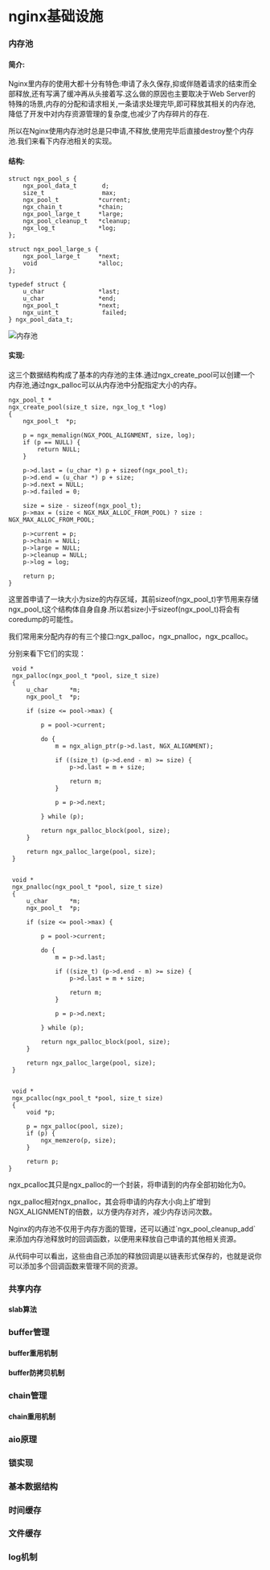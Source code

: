 # nginx基础设施

### 内存池

#### 简介:

Nginx里内存的使用大都十分有特色:申请了永久保存,抑或伴随着请求的结束而全部释放,还有写满了缓冲再从头接着写.这么做的原因也主要取决于Web Server的特殊的场景,内存的分配和请求相关,一条请求处理完毕,即可释放其相关的内存池,降低了开发中对内存资源管理的复杂度,也减少了内存碎片的存在.

所以在Nginx使用内存池时总是只申请,不释放,使用完毕后直接destroy整个内存池.我们来看下内存池相关的实现。

#### 结构:

```text
struct ngx_pool_s {
    ngx_pool_data_t       d;
    size_t                max;
    ngx_pool_t           *current;
    ngx_chain_t          *chain;
    ngx_pool_large_t     *large;
    ngx_pool_cleanup_t   *cleanup;
    ngx_log_t            *log;
};

struct ngx_pool_large_s {
    ngx_pool_large_t     *next;
    void                 *alloc;
};

typedef struct {
    u_char               *last;
    u_char               *end;
    ngx_pool_t           *next;
    ngx_uint_t            failed;
} ngx_pool_data_t;
```

![&#x5185;&#x5B58;&#x6C60;](https://raw.github.com/yzprofile/nginx-book/master/source/images/chapter-10-1.PNG)

#### 实现:

这三个数据结构构成了基本的内存池的主体.通过ngx\_create\_pool可以创建一个内存池,通过ngx\_palloc可以从内存池中分配指定大小的内存。

```text
ngx_pool_t *
ngx_create_pool(size_t size, ngx_log_t *log)
{
    ngx_pool_t  *p;

    p = ngx_memalign(NGX_POOL_ALIGNMENT, size, log);
    if (p == NULL) {
        return NULL;
    }

    p->d.last = (u_char *) p + sizeof(ngx_pool_t);
    p->d.end = (u_char *) p + size;
    p->d.next = NULL;
    p->d.failed = 0;

    size = size - sizeof(ngx_pool_t);
    p->max = (size < NGX_MAX_ALLOC_FROM_POOL) ? size : NGX_MAX_ALLOC_FROM_POOL;

    p->current = p;
    p->chain = NULL;
    p->large = NULL;
    p->cleanup = NULL;
    p->log = log;

    return p;
}
```

这里首申请了一块大小为size的内存区域，其前sizeof\(ngx\_pool\_t\)字节用来存储ngx\_pool\_t这个结构体自身自身.所以若size小于sizeof\(ngx\_pool\_t\)将会有coredump的可能性。

我们常用来分配内存的有三个接口:ngx\_palloc，ngx\_pnalloc，ngx\_pcalloc。

分别来看下它们的实现：

```text
 void *
 ngx_palloc(ngx_pool_t *pool, size_t size)
 {
     u_char      *m;
     ngx_pool_t  *p;

     if (size <= pool->max) {

         p = pool->current;

         do {
             m = ngx_align_ptr(p->d.last, NGX_ALIGNMENT);

             if ((size_t) (p->d.end - m) >= size) {
                 p->d.last = m + size;

                 return m;
             }

             p = p->d.next;

         } while (p);

         return ngx_palloc_block(pool, size);
     }

     return ngx_palloc_large(pool, size);
 }


 void *
 ngx_pnalloc(ngx_pool_t *pool, size_t size)
 {
     u_char      *m;
     ngx_pool_t  *p;

     if (size <= pool->max) {

         p = pool->current;

         do {
             m = p->d.last;

             if ((size_t) (p->d.end - m) >= size) {
                 p->d.last = m + size;

                 return m;
             }

             p = p->d.next;

         } while (p);

         return ngx_palloc_block(pool, size);
     }

     return ngx_palloc_large(pool, size);
 }


 void *
 ngx_pcalloc(ngx_pool_t *pool, size_t size)
 {
     void *p;

     p = ngx_palloc(pool, size);
     if (p) {
         ngx_memzero(p, size);
     }

     return p;
}
```

ngx\_pcalloc其只是ngx\_palloc的一个封装，将申请到的内存全部初始化为0。

ngx\_palloc相对ngx\_pnalloc，其会将申请的内存大小向上扩增到NGX\_ALIGNMENT的倍数，以方便内存对齐，减少内存访问次数。

Nginx的内存池不仅用于内存方面的管理，还可以通过\`ngx\_pool\_cleanup\_add\`来添加内存池释放时的回调函数，以便用来释放自己申请的其他相关资源。

从代码中可以看出，这些由自己添加的释放回调是以链表形式保存的，也就是说你可以添加多个回调函数来管理不同的资源。

### 共享内存

#### slab算法

### buffer管理

#### buffer重用机制

#### buffer防拷贝机制

### chain管理

#### chain重用机制

### aio原理

### 锁实现

### 基本数据结构

### 时间缓存

### 文件缓存

### log机制

